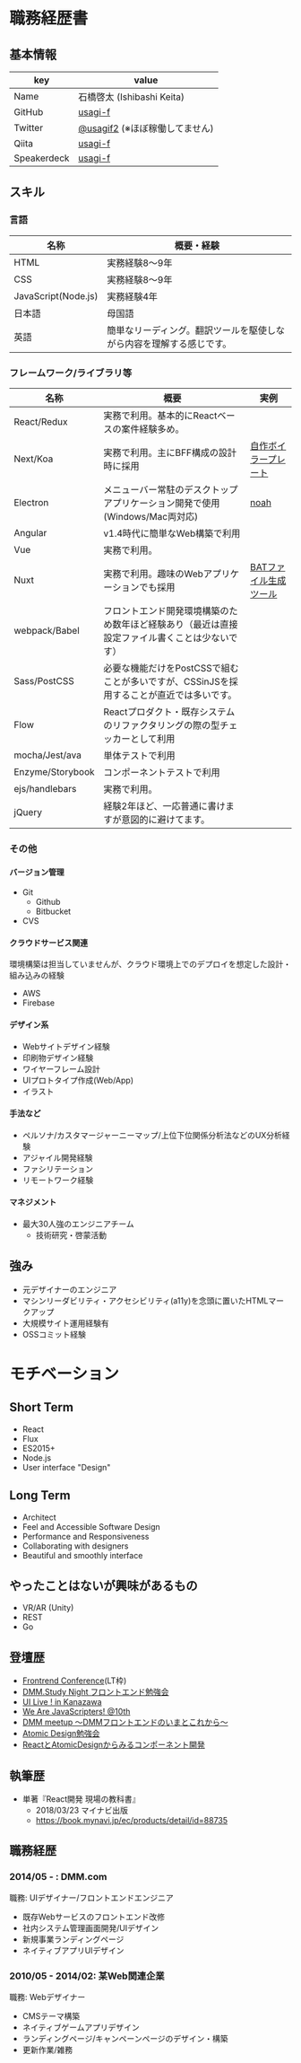 # 職務経歴書

## 基本情報

|key|value|
|---|-----|
|Name|石橋啓太 (Ishibashi Keita)|
|GitHub|[usagi-f](https://github.com/usagi-f)|
|Twitter|[@usagif2](https://twitter.com/usagif2) (※ほぼ稼働してません)|
|Qiita|[usagi-f](https://qiita.com/usagi-f)|
|Speakerdeck|[usagi-f](https://speakerdeck.com/usagif)|

## スキル

### 言語

|名称|概要・経験|
|---|---|
|HTML|実務経験8〜9年|
|CSS|実務経験8〜9年|
|JavaScript(Node.js)|実務経験4年|
|日本語|母国語|
|英語|簡単なリーディング。翻訳ツールを駆使しながら内容を理解する感じです。|

### フレームワーク/ライブラリ等

|名称|概要|実例|
|---|---|---|
|React/Redux|実務で利用。基本的にReactベースの案件経験多め。||
|Next/Koa|実務で利用。主にBFF構成の設計時に採用|[自作ボイラープレート](https://github.com/usagi-f/next-bff-boilerplate)|
|Electron|メニューバー常駐のデスクトップアプリケーション開発で使用(Windows/Mac両対応)|[noah](https://github.com/Noah0x0/noah)|
|Angular|v1.4時代に簡単なWeb構築で利用||
|Vue|実務で利用。||
|Nuxt|実務で利用。趣味のWebアプリケーションでも採用|[BATファイル生成ツール](https://github.com/usagi-f/bitzeny-batgen)|
|webpack/Babel|フロントエンド開発環境構築のため数年ほど経験あり（最近は直接設定ファイル書くことは少ないです）||
|Sass/PostCSS|必要な機能だけをPostCSSで組むことが多いですが、CSSinJSを採用することが直近では多いです。||
|Flow|Reactプロダクト・既存システムのリファクタリングの際の型チェッカーとして利用||
|mocha/Jest/ava|単体テストで利用||
|Enzyme/Storybook|コンポーネントテストで利用||
|ejs/handlebars|実務で利用。||
|jQuery|経験2年ほど、一応普通に書けますが意図的に避けてます。||

### その他

#### バージョン管理

- Git
  - Github
  - Bitbucket
- CVS

#### クラウドサービス関連

環境構築は担当していませんが、クラウド環境上でのデプロイを想定した設計・組み込みの経験

- AWS
- Firebase

#### デザイン系

- Webサイトデザイン経験
- 印刷物デザイン経験
- ワイヤーフレーム設計
- UIプロトタイプ作成(Web/App)
- イラスト

#### 手法など

- ペルソナ/カスタマージャーニーマップ/上位下位関係分析法などのUX分析経験
- アジャイル開発経験
- ファシリテーション
- リモートワーク経験

#### マネジメント

- 最大30人強のエンジニアチーム
  - 技術研究・啓蒙活動

## 強み

- 元デザイナーのエンジニア
- マシンリーダビリティ・アクセシビリティ(a11y)を念頭に置いたHTMLマークアップ
- 大規模サイト運用経験有
- OSSコミット経験

# モチベーション

## Short Term

- React
- Flux
- ES2015+
- Node.js
- User interface "Design"

## Long Term

- Architect
- Feel and Accessible Software Design
- Performance and Responsiveness
- Collaborating with designers
- Beautiful and smoothly interface

## やったことはないが興味があるもの

- VR/AR (Unity)
- REST
- Go

## 登壇歴

- [Frontrend Conference](https://frontrend.doorkeeper.jp/events/19247)(LT枠)
- [DMM.Study Night フロントエンド勉強会](https://atnd.org/events/71568)
- [UI Live ! in Kanazawa](https://90c0ba03fdaf930c0a4048bb06.doorkeeper.jp/events/47401)
- [We Are JavaScripters! @10th](https://wajs.connpass.com/event/63502/)
- [DMM meetup ～DMMフロントエンドのいまとこれから～](https://dmmcj.connpass.com/event/71840/)
- [Atomic Design勉強会](https://inside.dmm.com/entry/2018/05/07/atomic_design_system)
- [ReactとAtomicDesignからみるコンポーネント開発](https://dmmcj.connpass.com/event/88482/)

## 執筆歴

- 単著『React開発 現場の教科書』
  - 2018/03/23 マイナビ出版
  - https://book.mynavi.jp/ec/products/detail/id=88735

## 職務経歴

### 2014/05 - : DMM.com

職務: UIデザイナー/フロントエンドエンジニア

- 既存Webサービスのフロントエンド改修
- 社内システム管理画面開発/UIデザイン
- 新規事業ランディングページ
- ネイティブアプリUIデザイン

### 2010/05 - 2014/02: 某Web関連企業

職務: Webデザイナー

- CMSテーマ構築
- ネイティブゲームアプリデザイン
- ランディングページ/キャンペーンページのデザイン・構築
- 更新作業/雑務
